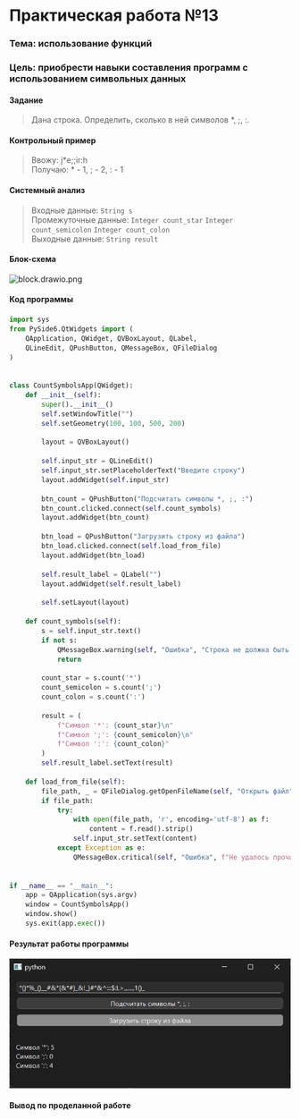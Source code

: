 # Практическая работа №13

### Тема: использование функций

### Цель: приобрести навыки составления программ с использованием символьных данных

#### Задание

> Дана строка. Определить, сколько в ней символов *, ;, :.

#### Контрольный пример

> Ввожу: j*e;;ir:h  
> Получаю: * - 1, ; - 2, : - 1

#### Системный анализ

> Входные данные: `String s`    
> Промежуточные данные: `Integer count_star` `Integer count_semicolon` `Integer count_colon`  
> Выходные данные: `String result`

#### Блок-схема

![block.drawio.png](src/block.drawio.png)

#### Код программы

```python
import sys
from PySide6.QtWidgets import (
    QApplication, QWidget, QVBoxLayout, QLabel,
    QLineEdit, QPushButton, QMessageBox, QFileDialog
)


class CountSymbolsApp(QWidget):
    def __init__(self):
        super().__init__()
        self.setWindowTitle("")
        self.setGeometry(100, 100, 500, 200)

        layout = QVBoxLayout()

        self.input_str = QLineEdit()
        self.input_str.setPlaceholderText("Введите строку")
        layout.addWidget(self.input_str)

        btn_count = QPushButton("Подсчитать символы *, ;, :")
        btn_count.clicked.connect(self.count_symbols)
        layout.addWidget(btn_count)

        btn_load = QPushButton("Загрузить строку из файла")
        btn_load.clicked.connect(self.load_from_file)
        layout.addWidget(btn_load)

        self.result_label = QLabel("")
        layout.addWidget(self.result_label)

        self.setLayout(layout)

    def count_symbols(self):
        s = self.input_str.text()
        if not s:
            QMessageBox.warning(self, "Ошибка", "Строка не должна быть пустой.")
            return

        count_star = s.count('*')
        count_semicolon = s.count(';')
        count_colon = s.count(':')

        result = (
            f"Символ '*': {count_star}\n"
            f"Символ ';': {count_semicolon}\n"
            f"Символ ':': {count_colon}"
        )
        self.result_label.setText(result)

    def load_from_file(self):
        file_path, _ = QFileDialog.getOpenFileName(self, "Открыть файл", "", "Text Files (*.txt);;All Files (*)")
        if file_path:
            try:
                with open(file_path, 'r', encoding='utf-8') as f:
                    content = f.read().strip()
                self.input_str.setText(content)
            except Exception as e:
                QMessageBox.critical(self, "Ошибка", f"Не удалось прочитать файл:\n{e}")


if __name__ == "__main__":
    app = QApplication(sys.argv)
    window = CountSymbolsApp()
    window.show()
    sys.exit(app.exec())

```

#### Результат работы программы

![screen.png](src/screen.png)

#### Вывод по проделанной работе

> 